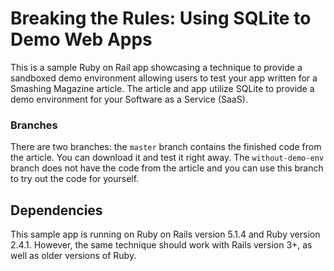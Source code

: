 # Breaking the Rules: Using SQLite to Demo Web Apps
This is a sample Ruby on Rail app showcasing a technique to provide a sandboxed demo environment allowing users to test your app written for a Smashing Magazine article. The article and app utilize SQLite to provide a demo environment for your Software as a Service (SaaS). 

### Branches
There are two branches: the `master` branch contains the finished code from the article. You can download it and test it right away. The `without-demo-env` branch does not have the code from the article and you can use this branch to try out the code for yourself. 

## Dependencies
This sample app is running on Ruby on Rails version 5.1.4 and Ruby version 2.4.1. However, the same technique should work with Rails version 3+, as well as older versions of Ruby. 